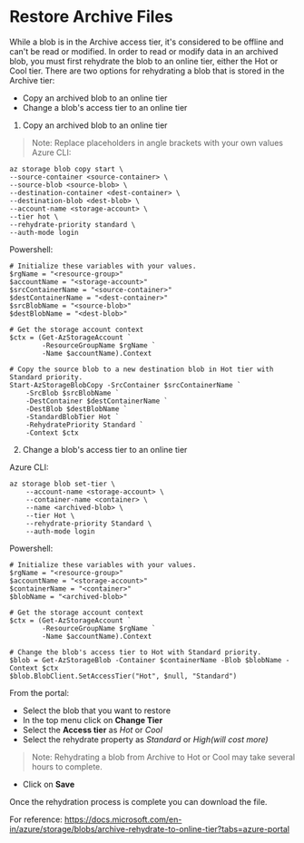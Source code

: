 # Restore Archive Files

While a blob is in the Archive access tier, it's considered to be offline and can't be read or modified. In order to read or 
modify data in an archived blob, you must first rehydrate the blob to an online tier, either the Hot or Cool tier. There are 
two options for rehydrating a blob that is stored in the Archive tier:
- Copy an archived blob to an online tier
- Change a blob's access tier to an online tier

1. Copy an archived blob to an online tier

> Note: Replace placeholders in angle brackets with your own values
Azure CLI:

    az storage blob copy start \
    --source-container <source-container> \
    --source-blob <source-blob> \
    --destination-container <dest-container> \
    --destination-blob <dest-blob> \
    --account-name <storage-account> \
    --tier hot \
    --rehydrate-priority standard \
    --auth-mode login

Powershell:

    # Initialize these variables with your values.
    $rgName = "<resource-group>"
    $accountName = "<storage-account>"
    $srcContainerName = "<source-container>"
    $destContainerName = "<dest-container>"
    $srcBlobName = "<source-blob>"
    $destBlobName = "<dest-blob>"

    # Get the storage account context
    $ctx = (Get-AzStorageAccount `
            -ResourceGroupName $rgName `
            -Name $accountName).Context

    # Copy the source blob to a new destination blob in Hot tier with Standard priority.
    Start-AzStorageBlobCopy -SrcContainer $srcContainerName `
        -SrcBlob $srcBlobName `
        -DestContainer $destContainerName `
        -DestBlob $destBlobName `
        -StandardBlobTier Hot `
        -RehydratePriority Standard `
        -Context $ctx

2. Change a blob's access tier to an online tier

Azure CLI:

    az storage blob set-tier \
        --account-name <storage-account> \
        --container-name <container> \
        --name <archived-blob> \
        --tier Hot \
        --rehydrate-priority Standard \
        --auth-mode login

Powershell: 

    # Initialize these variables with your values.
    $rgName = "<resource-group>"
    $accountName = "<storage-account>"
    $containerName = "<container>"
    $blobName = "<archived-blob>"

    # Get the storage account context
    $ctx = (Get-AzStorageAccount `
            -ResourceGroupName $rgName `
            -Name $accountName).Context

    # Change the blob's access tier to Hot with Standard priority.
    $blob = Get-AzStorageBlob -Container $containerName -Blob $blobName -Context $ctx
    $blob.BlobClient.SetAccessTier("Hot", $null, "Standard")

From the portal:

- Select the blob that you want to restore
- In the top menu click on **Change Tier**
- Select the **Access tier** as *Hot* or *Cool*
- Select the rehydrate property as *Standard* or *High(will cost more)*
> Note: Rehydrating a blob from Archive to Hot or Cool may take several hours to complete.
- Click on **Save**


Once the rehydration process is complete you can download the file.

For reference: https://docs.microsoft.com/en-in/azure/storage/blobs/archive-rehydrate-to-online-tier?tabs=azure-portal
